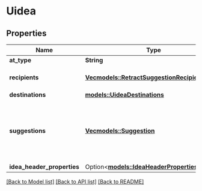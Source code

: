 # Uidea

## Properties

Name | Type | Description | Notes
------------ | ------------- | ------------- | -------------
**at_type** | **String** |  | 
**recipients** | [**Vec<models::RetractSuggestionRecipientsInner>**](RetractSuggestion_recipients_inner.md) | The users whose idea drawers will receive these ideas. | 
**destinations** | [**models::UideaDestinations**](UIDEA_destinations.md) |  | 
**suggestions** | [**Vec<models::Suggestion>**](Suggestion.md) | Suggestions must contain at least one of: either a text or textElements (but not both), a structuredTemplate, or structuredElements. | 
**idea_header_properties** | Option<[**models::IdeaHeaderProperties**](IdeaHeaderProperties.md)> |  | [optional]

[[Back to Model list]](../README.md#documentation-for-models) [[Back to API list]](../README.md#documentation-for-api-endpoints) [[Back to README]](../README.md)


